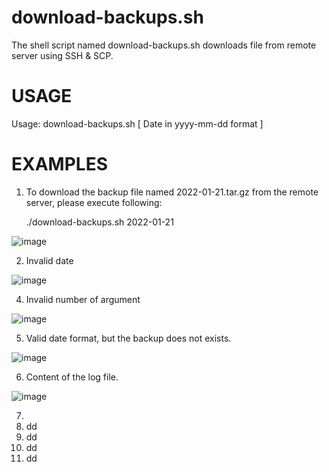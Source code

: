 # download-backups.sh
The shell script named download-backups.sh downloads file from remote server using SSH &amp; SCP.

# USAGE
Usage: download-backups.sh [ Date in yyyy-mm-dd format ]

# EXAMPLES

   1. To download the backup file named 2022-01-21.tar.gz from the remote server, please execute following:

      ./download-backups.sh 2022-01-21

![image](https://github.com/proarhant/bash-ssh/assets/2681229/0249818f-520c-4f25-bd66-72b54adfa466)

  2. Invalid date
     
![image](https://github.com/proarhant/bash-ssh/assets/2681229/1f396617-ba61-4b7a-b591-26fa1145b6c4)

  4. Invalid number of argument

![image](https://github.com/proarhant/bash-ssh/assets/2681229/691dd905-b3b7-4844-ae7d-c41920c994b4)

  5. Valid date format,  but the backup does not exists.

![image](https://github.com/proarhant/bash-ssh/assets/2681229/78d4e353-3154-4e4b-bb57-eed7c405cb3a)

  6. Content of the log file.

![image](https://github.com/proarhant/bash-ssh/assets/2681229/22b5307e-e884-4f40-a7f6-cd5d0a7723e6)

  7. 
  8. dd
  9. dd
  10. dd
  11. dd
